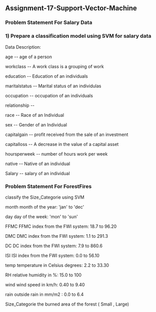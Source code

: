 ## Assignment-17-Support-Vector-Machine

###  Problem Statement For Salary Data

### 1) Prepare a classification model using SVM for salary data 

Data Description:

age -- age of a person

workclass	-- A work class is a grouping of work 

education	-- Education of an individuals	

maritalstatus -- Marital status of an individulas	

occupation	 -- occupation of an individuals

relationship -- 	

race --  Race of an Individual

sex --  Gender of an Individual

capitalgain --  profit received from the sale of an investment	

capitalloss	-- A decrease in the value of a capital asset

hoursperweek -- number of hours work per week	

native -- Native of an individual

Salary -- salary of an individual

###  Problem Statement For ForestFires

classify the Size_Categorie using SVM

month	month of the year: 'jan' to 'dec'

day	day of the week: 'mon' to 'sun'

FFMC	FFMC index from the FWI system: 18.7 to 96.20

DMC	DMC index from the FWI system: 1.1 to 291.3

DC	DC index from the FWI system: 7.9 to 860.6

ISI	ISI index from the FWI system: 0.0 to 56.10

temp	temperature in Celsius degrees: 2.2 to 33.30

RH	relative humidity in %: 15.0 to 100

wind	wind speed in km/h: 0.40 to 9.40

rain	outside rain in mm/m2 : 0.0 to 6.4

Size_Categorie 	the burned area of the forest ( Small , Large)



